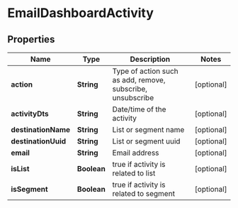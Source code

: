 

# EmailDashboardActivity


## Properties

| Name | Type | Description | Notes |
|------------ | ------------- | ------------- | -------------|
|**action** | **String** | Type of action such as add, remove, subscribe, unsubscribe |  [optional] |
|**activityDts** | **String** | Date/time of the activity |  [optional] |
|**destinationName** | **String** | List or segment name |  [optional] |
|**destinationUuid** | **String** | List or segment uuid |  [optional] |
|**email** | **String** | Email address |  [optional] |
|**isList** | **Boolean** | true if activity is related to list |  [optional] |
|**isSegment** | **Boolean** | true if activity is related to segment |  [optional] |



